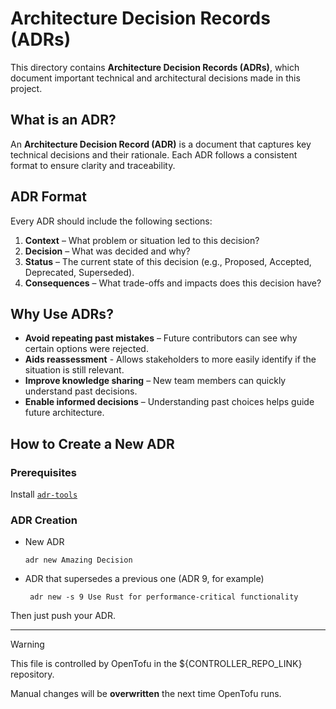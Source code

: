 # Architecture Decision Records (ADRs)

This directory contains **Architecture Decision Records (ADRs)**, which document important technical and architectural decisions made in this project.

## What is an ADR?

An **Architecture Decision Record (ADR)** is a document that captures key technical decisions and their rationale. Each ADR follows a consistent format to ensure clarity and traceability.

## ADR Format

Every ADR should include the following sections:

1. **Context** – What problem or situation led to this decision?
2. **Decision** – What was decided and why?
3. **Status** – The current state of this decision (e.g., Proposed, Accepted, Deprecated, Superseded).
4. **Consequences** – What trade-offs and impacts does this decision have?

## Why Use ADRs?

- **Avoid repeating past mistakes** – Future contributors can see why certain options were rejected.
- **Aids reassessment** - Allows stakeholders to more easily identify if the situation is still relevant.
- **Improve knowledge sharing** – New team members can quickly understand past decisions.
- **Enable informed decisions** – Understanding past choices helps guide future architecture.

## How to Create a New ADR

### Prerequisites

Install [`adr-tools`](https://github.com/npryce/adr-tools/blob/master/INSTALL.md)

### ADR Creation
- New ADR 
  ```shell
  adr new Amazing Decision
  ```
- ADR that supersedes a previous one (ADR 9, for example)
  ```shell
   adr new -s 9 Use Rust for performance-critical functionality
  ```
  
Then just push your ADR.

---

> [!WARNING]  
> This file is controlled by OpenTofu in the ${CONTROLLER_REPO_LINK} repository.  
>  
> Manual changes will be **overwritten** the next time OpenTofu runs.
